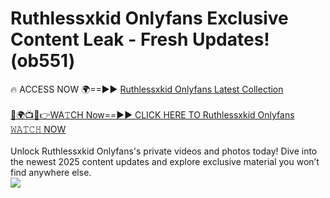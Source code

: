 # Ruthlessxkid Onlyfans Exclusive Content Leak - Fresh Updates! (ob551)

🔥 ACCESS NOW 🌍==►► <a href="https://tinyurl.com/kvy9nzfs" rel="nofollow">Ruthlessxkid Onlyfans Latest Collection</a>
<br><br>
[🔴🌍📺📱👉WA𝚃CH Now==►► CLICK HERE TO Ruthlessxkid Onlyfans 𝚆𝙰𝚃𝙲𝙷 NOW](https://tinyurl.com/kvy9nzfs)
<br><br>
Unlock Ruthlessxkid Onlyfans's private videos and photos today! Dive into the newest 2025 content updates and explore exclusive material you won’t find anywhere else.
<br>
<a href="https://tinyurl.com/kvy9nzfs" rel="nofollow" data-target="animated-image.originalLink"><img src="https://camo.githubusercontent.com/8a4f000d20f83aca3bf7ec5f350d767afa0574a8a352519fd8cfa583a6f93a33/68747470733a2f2f692e696d6775722e636f6d2f644a486b345a712e676966" data-canonical-src="https://i.imgur.com/dJHk4Zq.gif" style="max-width: 100%; display: inline-block;" data-target="animated-image.originalImage"></a>
<br>
